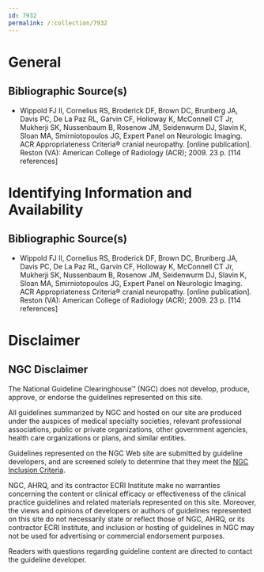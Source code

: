 ```yaml
---
id: 7932
permalink: /:collection/7932
---
```


# General

## Bibliographic Source(s)

- Wippold FJ II, Cornelius RS, Broderick DF, Brown DC, Brunberg JA, Davis PC, De La Paz RL, Garvin CF, Holloway K, McConnell CT Jr, Mukherji SK, Nussenbaum B, Rosenow JM, Seidenwurm DJ, Slavin K, Sloan MA, Smirniotopoulos JG, Expert Panel on Neurologic Imaging. ACR Appropriateness Criteria® cranial neuropathy. [online publication]. Reston (VA): American College of Radiology (ACR); 2009. 23 p. [114 references]

# Identifying Information and Availability

## Bibliographic Source(s)

- Wippold FJ II, Cornelius RS, Broderick DF, Brown DC, Brunberg JA, Davis PC, De La Paz RL, Garvin CF, Holloway K, McConnell CT Jr, Mukherji SK, Nussenbaum B, Rosenow JM, Seidenwurm DJ, Slavin K, Sloan MA, Smirniotopoulos JG, Expert Panel on Neurologic Imaging. ACR Appropriateness Criteria® cranial neuropathy. [online publication]. Reston (VA): American College of Radiology (ACR); 2009. 23 p. [114 references]

# Disclaimer

## NGC Disclaimer

The National Guideline Clearinghouse™ (NGC) does not develop, produce, approve, or endorse the guidelines represented on this site.

All guidelines summarized by NGC and hosted on our site are produced under the auspices of medical specialty societies, relevant professional associations, public or private organizations, other government agencies, health care organizations or plans, and similar entities.

Guidelines represented on the NGC Web site are submitted by guideline developers, and are screened solely to determine that they meet the [NGC Inclusion Criteria](/help-and-about/summaries/inclusion-criteria).

NGC, AHRQ, and its contractor ECRI Institute make no warranties concerning the content or clinical efficacy or effectiveness of the clinical practice guidelines and related materials represented on this site. Moreover, the views and opinions of developers or authors of guidelines represented on this site do not necessarily state or reflect those of NGC, AHRQ, or its contractor ECRI Institute, and inclusion or hosting of guidelines in NGC may not be used for advertising or commercial endorsement purposes.

Readers with questions regarding guideline content are directed to contact the guideline developer.

